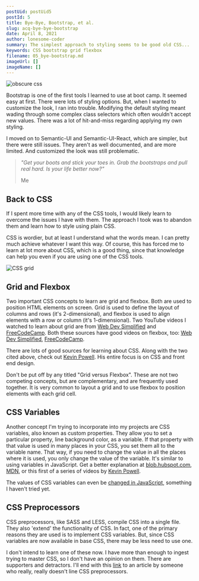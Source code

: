 ```yaml
---
postUid: postUid5
postId: 5
title: Bye-Bye, Bootstrap, et al.
slug: acq-bye-bye-bootstrap
date: April 8, 2021
author: lonesome-coder
summary: The simplest approach to styling seems to be good old CSS...
keywords: CSS bootstrap grid flexbox
filename: 05_bye-bootstrap.md
imageUrl: []
imageName: []
---
```


![obscure css]()

Bootstrap is one of the first tools I learned to use at boot camp. It seemed easy at first. There were lots of styling options. But, when I wanted to customize the look, I ran into trouble. Modifying the default styling meant wading through some complex class selectors which often wouldn't accept new values. There was a lot of hit-and-miss regarding applying my own styling.

I moved on to Semantic-UI and Semantic-UI-React, which are simpler, but there were still issues. They aren't as well documented, and are more limited. And customized the look was still problematic.

> _"Get your boots and stick your toes in. Grab the bootstraps and pull real hard. Is your life better now?"_
>
> Me

## Back to CSS

If I spent more time with any of the CSS tools, I would likely learn to overcome the issues I have with them. The approach I took was to abandon them and learn how to style using plain CSS.

CSS is wordier, but at least I understand what the words mean. I can pretty much achieve whatever I want this way. Of course, this has forced me to learn at lot more about CSS, which is a good thing, since that knowledge can help you even if you are using one of the CSS tools.

![CSS grid]()

## Grid and Flexbox

Two important CSS concepts to learn are grid and flexbox. Both are used to position HTML elements on screen. Grid is used to define the layout of columns and rows (it's 2-dimensional), and flexbox is used to align elements with a row or column (it's 1-dimensional). Two YouTube videos I watched to learn about grid are from [Web Dev Simplified](https://www.youtube.com/watch?v=9zBsdzdE4sM&t=245s) and [FreeCodeCamp](https://www.youtube.com/watch?v=t6CBKf8K_Ac). Both these sources have good videos on flexbox, too: [Web Dev Simplified](https://www.youtube.com/watch?v=fYq5PXgSsbE&t=23s), [FreeCodeCamp](https://www.youtube.com/watch?v=-Wlt8NRtOpo&t=589s).

There are lots of good sources for learning about CSS. Along with the two cited above, check out [Kevin Powell](https://www.youtube.com/channel/UCJZv4d5rbIKd4QHMPkcABCw). His entire focus is on CSS and front end design.

Don't be put off by any titled "Grid versus Flexbox". These are not two competing concepts, but are complementary, and are frequently used together. It is very common to layout a grid and to use flexbox to position elements with each grid cell.

## CSS Variables

Another concept I'm trying to incorporate into my projects are CSS variables, also known as custom properties. They allow you to set a particular property, line background color, as a variable. If that property with that value is used in many places in your CSS, you set them all to the variable name. That way, if you need to change the value in all the places where it is used, you only change the value of the variable. It's similar to using variables in JavaScript. Get a better explanation at [blob.hubspot.com](https://blog.hubspot.com/website/css-variables), [MDN](https://developer.mozilla.org/en-US/docs/Web/CSS/Using_CSS_custom_properties), or this first of a series of videos by [Kevin Powell](https://www.youtube.com/watch?v=PHO6TBq_auI).

The values of CSS variables can even be [changed in JavaScript](https://www.youtube.com/watch?v=cZ0yt67A7OM), something I haven't tried yet.

## CSS Preprocessors

CSS preprocessors, like SASS and LESS, compile CSS into a single file. They also 'extend' the functionality of CSS. In fact, one of the primary reasons they are used is to implement CSS variables. But, since CSS variables are now available in base CSS, there may be less need to use one.

I don't intend to learn one of these now. I have more than enough to ingest trying to master CSS, so I don't have an opinion on them. There are supporters and detractors. I'll end with this [link](https://medium.com/codex/less-sass-scss-are-junk-too-bda0541251c2) to an article by someone who really, really doesn't line CSS preprocessors.
